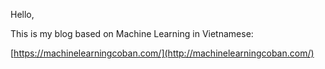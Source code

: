 Hello,

This is my blog based on Machine Learning in Vietnamese:

[https://machinelearningcoban.com/](http://machinelearningcoban.com/)

